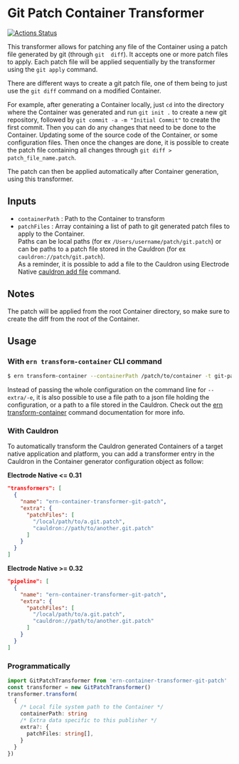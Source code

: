 # Git Patch Container Transformer

[![Actions Status][1]][2]

This transformer allows for patching any file of the Container using a patch file generated by git (through `git  diff`). It accepts one or more patch files to apply. Each patch file will be applied sequentially by the transformer using the `git apply` command.

There are different ways to create a git patch file, one of them being to just use the `git diff` command on a modified Container. 

For example, after generating a Container locally, just `cd` into the directory where the Container was generated and run `git init .` to create a new git repository, followed by `git commit -a -m "Initial Commit"` to create the first commit. Then you can do any changes that need to be done to the Container. Updating some of the source code of the Container, or some configuration files. Then once the changes are done, it is possible to create the patch file containing all changes through `git diff > patch_file_name.patch`. 

The patch can then be applied automatically after Container generation, using this transformer.

## Inputs

- `containerPath` : Path to the Container to transform
- `patchFiles` : Array containing a list of path to git generated patch files to apply to the Container.  
Paths can be local paths (for ex `/Users/username/patch/git.patch`) or can be paths to a patch file stored in the Cauldron (for ex `cauldron://patch/git.patch`).  
As a reminder, it is possible to add a file to the Cauldron using Electrode Native [cauldron add file](https://native.electrode.io/cli-commands/cauldron-add/file) command.

## Notes

The patch will be applied from the root Container directory, so make sure to create the diff from the root of the Container.

## Usage

### With `ern transform-container` CLI command

```bash
$ ern transform-container --containerPath /patch/to/container -t git-patch -e '{"patchFiles":["/local/path/to/a.git.patch", "cauldron://path/to/another.git.patch"]}' --platform android'
```

Instead of passing the whole configuration on the command line for `--extra/-e`, it is also possible to use a file path to a json file holding the configuration, or a path to a file stored in the Cauldron. Check out the [ern transform-container](https://native.electrode.io/cli-commands/transform-container) command documentation for more info.

### With Cauldron

To automatically transform the Cauldron generated Containers of a target native application and platform, you can add a transformer entry in the Cauldron in the Container generator configuration object as follow:

**Electrode Native <= 0.31**

```json
"transformers": [
  {
    "name": "ern-container-transformer-git-patch",
    "extra": {
      "patchFiles": [
        "/local/path/to/a.git.patch",
        "cauldron://path/to/another.git.patch"
      ]
    }
  }
]
```

**Electrode Native >= 0.32**

```json
"pipeline": [
  {
    "name": "ern-container-transformer-git-patch",
    "extra": {
      "patchFiles": [
        "/local/path/to/a.git.patch",
        "cauldron://path/to/another.git.patch"
      ]
    }
  }
]
```

### Programmatically

```typescript
import GitPatchTransformer from 'ern-container-transformer-git-patch'
const transformer = new GitPatchTransformer()
transformer.transform(
  {
    /* Local file system path to the Container */
    containerPath: string
    /* Extra data specific to this publisher */
    extra?: {
      patchFiles: string[],
    }
  }
})
```

[1]: https://github.com/electrode-io/ern-container-transformer-git-patch/workflows/main/badge.svg
[2]: https://github.com/electrode-io/ern-container-transformer-git-patch/actions
